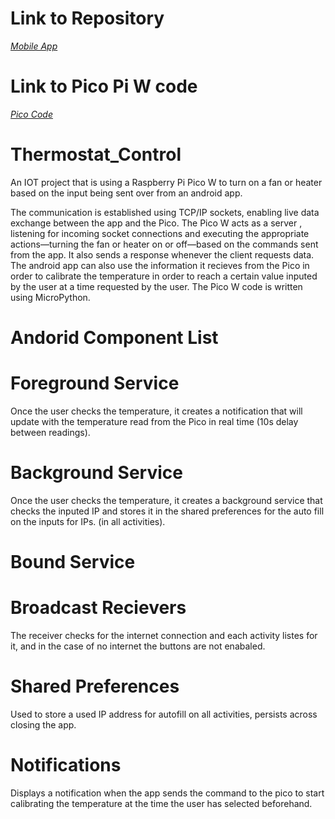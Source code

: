 # Link to Repository

_[Mobile App](https://github.com/MarioMario7/Thermostat_Control)_

# Link to Pico Pi W code

_[Pico Code](https://github.com/NegrilaRares/tempControlPiPicoW)_


# Thermostat_Control
An IOT project that is using a Raspberry Pi Pico W  to turn on a fan or heater based on the input being sent over from an android app.

The communication is established using TCP/IP sockets, enabling live data exchange between the app and the Pico. The Pico W acts as a server , listening for incoming socket connections and executing the appropriate actions—turning the fan or heater on or off—based on the commands sent from the app. It also sends a response whenever the client requests data. The android app can also use the information it recieves from the Pico in order to calibrate the temperature in order to reach a certain value inputed by the user at a time requested by the user. The Pico W code is written using MicroPython. 


# Andorid Component List


# Foreground Service 
Once the user checks the temperature, it creates a notification that will update with the temperature read from the Pico in real time (10s delay between readings). 

# Background Service

Once the user checks the temperature, it creates a background service that checks the inputed IP and stores it in the shared preferences for the auto fill on the inputs for IPs. (in all activities). 

# Bound Service


# Broadcast Recievers

The receiver checks for the internet connection and each activity listes for it, and in the case of no internet the buttons are not enabaled.


# Shared Preferences

Used to store a used IP address for autofill on all activities, persists across closing the app.

# Notifications

Displays a notification when the app sends the command to the pico to start calibrating the temperature at the time the user has selected beforehand.



